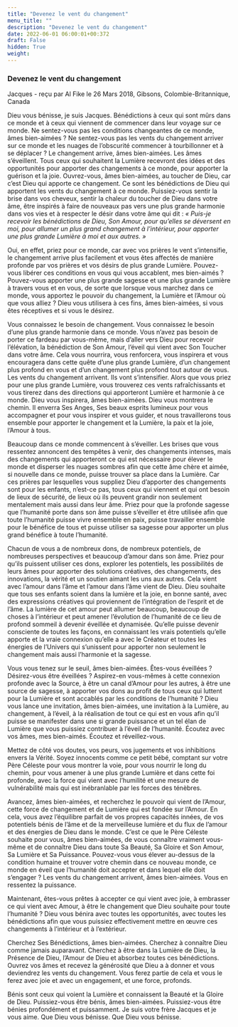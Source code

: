 ```yaml
---
title: "Devenez le vent du changement"
menu_title: ""
description: "Devenez le vent du changement"
date: 2022-06-01 06:00:01+00:372
draft: False
hidden: True
weight:
---
```

### Devenez le vent du changement

Jacques - reçu par Al Fike le 26 Mars 2018, Gibsons, Colombie-Britannique, Canada

Dieu vous bénisse, je suis Jacques. Bénédictions à ceux qui sont mûrs dans ce monde et à ceux qui viennent de commencer dans leur voyage sur ce monde. Ne sentez-vous pas les conditions changeantes de ce monde, âmes bien-aimées ? Ne sentez-vous pas les vents du changement arriver sur ce monde et les nuages de l’obscurité commencer à tourbillonner et à se déplacer ? Le changement arrive, âmes bien-aimées. Les âmes s’éveillent. Tous ceux qui souhaitent la Lumière recevront des idées et des opportunités pour apporter des changements à ce monde, pour apporter la guérison et la joie. Ouvrez-vous, âmes bien-aimées, au toucher de Dieu, car c’est Dieu qui apporte ce changement. Ce sont les bénédictions de Dieu qui apportent les vents du changement à ce monde. Puissiez-vous sentir la brise dans vos cheveux, sentir la chaleur du toucher de Dieu dans votre âme, être inspirés à faire de nouveaux pas vers une plus grande harmonie dans vos vies et à respecter le désir dans votre âme qui dit : *« Puis-je recevoir les bénédictions de Dieu, Son Amour, pour qu’elles se déversent en moi, pour allumer un plus grand changement à l’intérieur, pour apporter une plus grande Lumière à moi et aux autres. »*

Oui, en effet, priez pour ce monde, car avec vos prières le vent s’intensifie, le changement arrive plus facilement et vous êtes affectés de manière profonde par vos prières et vos désirs de plus grande Lumière. Pouvez-vous libérer ces conditions en vous qui vous accablent, mes bien-aimés ? Pouvez-vous apporter une plus grande sagesse et une plus grande Lumière à travers vous et en vous, de sorte que lorsque vous marchez dans ce monde, vous apportez le pouvoir du changement, la Lumière et l’Amour où que vous alliez ? Dieu vous utilisera à ces fins, âmes bien-aimées, si vous êtes réceptives et si vous le désirez.

Vous connaissez le besoin de changement. Vous connaissez le besoin d’une plus grande harmonie dans ce monde. Vous n’avez pas besoin de porter ce fardeau par vous-même, mais d’aller vers Dieu pour recevoir l’élévation, la bénédiction de Son Amour, l’éveil qui vient avec Son Toucher dans votre âme. Cela vous nourrira, vous renforcera, vous inspirera et vous encouragera dans cette quête d’une plus grande Lumière, d’un changement plus profond en vous et d’un changement plus profond tout autour de vous.
Les vents du changement arrivent. Ils vont s’intensifier. Alors que vous priez pour une plus grande Lumière, vous trouverez ces vents rafraîchissants et vous tirerez dans des directions qui apporteront Lumière et harmonie à ce monde. Dieu vous inspirera, âmes bien-aimées. Dieu vous montrera le chemin. Il enverra Ses Anges, Ses beaux esprits lumineux pour vous accompagner et pour vous inspirer et vous guider, et nous travaillerons tous ensemble pour apporter le changement et la Lumière, la paix et la joie, l’Amour à tous.

Beaucoup dans ce monde commencent à s’éveiller. Les brises que vous ressentez annoncent des tempêtes à venir, des changements intenses, mais des changements qui apporteront ce qui est nécessaire pour élever le monde et disperser les nuages sombres afin que cette âme chère et aimée, si nouvelle dans ce monde, puisse trouver sa place dans la Lumière. Car ces prières par lesquelles vous suppliez Dieu d’apporter des changements sont pour les enfants, n’est-ce pas, tous ceux qui viennent et qui ont besoin de lieux de sécurité, de lieux où ils peuvent grandir non seulement mentalement mais aussi dans leur âme. Priez pour que la profonde sagesse que l’humanité porte dans son âme puisse s’éveiller et être utilisée afin que toute l’humanité puisse vivre ensemble en paix, puisse travailler ensemble pour le bénéfice de tous et puisse utiliser sa sagesse pour apporter un plus grand bénéfice à toute l’humanité.

Chacun de vous a de nombreux dons, de nombreux potentiels, de nombreuses perspectives et beaucoup d’amour dans son âme. Priez pour qu’ils puissent utiliser ces dons, explorer les potentiels, les possibilités de leurs âmes pour apporter des solutions créatives, des changements, des innovations, la vérité et un soutien aimant les uns aux autres. Cela vient avec l’amour dans l’âme et l’amour dans l’âme vient de Dieu. Dieu souhaite que tous ses enfants soient dans la lumière et la joie, en bonne santé, avec des expressions créatives qui proviennent de l’intégration de l’esprit et de l’âme. La lumière de cet amour peut allumer beaucoup, beaucoup de choses à l’intérieur et peut amener l’évolution de l’humanité de ce lieu de profond sommeil à devenir éveillée et dynamisée. Qu’elle puisse devenir consciente de toutes les façons, en connaissant les vrais potentiels qu’elle apporte et la vraie connexion qu’elle a avec le Créateur et toutes les énergies de l’Univers qui s’unissent pour apporter non seulement le changement mais aussi l’harmonie et la sagesse.

Vous vous tenez sur le seuil, âmes bien-aimées. Êtes-vous éveillées ? Désirez-vous être éveillées ? Aspirez-en vous-mêmes à cette connexion profonde avec la Source, à être un canal d’Amour pour les autres, à être une source de sagesse, à apporter vos dons au profit de tous ceux qui luttent pour la Lumière et sont accablés par les conditions de l’humanité ? Dieu vous lance une invitation, âmes bien-aimées, une invitation à la Lumière, au changement, à l’éveil, à la réalisation de tout ce qui est en vous afin qu’il puisse se manifester dans une si grande puissance et un tel élan de Lumière que vous puissiez contribuer à l’éveil de l’humanité. Écoutez avec vos âmes, mes bien-aimés. Écoutez et réveillez-vous.

Mettez de côté vos doutes, vos peurs, vos jugements et vos inhibitions envers la Vérité. Soyez innocents comme ce petit bébé, comptant sur votre Père Céleste pour vous montrer la voie, pour vous nourrir le long du chemin, pour vous amener à une plus grande Lumière et dans cette foi profonde, avec la force qui vient avec l’humilité et une mesure de vulnérabilité mais qui est inébranlable par les forces des ténèbres.

Avancez, âmes bien-aimées, et recherchez le pouvoir qui vient de l’Amour, cette force de changement et de Lumière qui est fondée sur l’Amour. En cela, vous avez l’équilibre parfait de vos propres capacités innées, de vos potentiels bénis de l’âme et de la merveilleuse lumière et du flux de l’amour et des énergies de Dieu dans le monde. C’est ce que le Père Céleste souhaite pour vous, âmes bien-aimées, de vous connaître vraiment vous-même et de connaître Dieu dans toute Sa Beauté, Sa Gloire et Son Amour, Sa Lumière et Sa Puissance. Pouvez-vous vous élever au-dessus de la condition humaine et trouver votre chemin dans ce nouveau monde, ce monde en éveil que l’humanité doit accepter et dans lequel elle doit s’engager ? Les vents du changement arrivent, âmes bien-aimées. Vous en ressentez la puissance.

Maintenant, êtes-vous prêtes à accepter ce qui vient avec joie, à embrasser ce qui vient avec Amour, à être le changement que Dieu souhaite pour toute l’humanité ? Dieu vous bénira avec toutes les opportunités, avec toutes les bénédictions afin que vous puissiez effectivement mettre en œuvre ces changements à l’intérieur et à l’extérieur.

Cherchez Ses Bénédictions, âmes bien-aimées. Cherchez à connaître Dieu comme jamais auparavant. Cherchez à être dans la Lumière de Dieu, la Présence de Dieu, l’Amour de Dieu et absorbez toutes ces bénédictions. Ouvrez vos âmes et recevez la générosité que Dieu a à donner et vous deviendrez les vents du changement. Vous ferez partie de cela et vous le ferez avec joie et avec un engagement, et une force, profonds.

Bénis sont ceux qui voient la Lumière et connaissent la Beauté et la Gloire de Dieu. Puissiez-vous être bénis, âmes bien-aimées. Puissiez-vous être bénies profondément et puissamment. Je suis votre frère Jacques et je vous aime. Que Dieu vous bénisse. Que Dieu vous bénisse.



